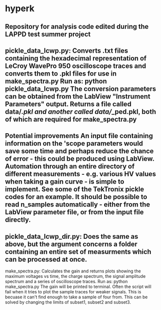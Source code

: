 # hyperk
Repository for analysis code edited during the LAPPD test summer project
------------------------------------------------------------------------

pickle_data_lcwp.py:
Converts .txt files containing the hexadecimal representation of  LeCroy 
WavePro 950 oscilloscope traces and converts them to .pkl files for use 
in make_spectra.py
Run as: python pickle_data_lcwp.py <directory> <channel>
The conversion parameters can be obtained from the LabView "Instrument 
Parameters" output.
Returns a file called data/<directory>_<channel>.pkl and another called 
data/<directory>_<channel>_ped.pkl, both of which are required for
make_spectra.py
-------------------------------------------------------------------------
Potential improvements 
An input file containing information on the 'scope parameters would save 
some time and perhaps reduce the chance of error - this could be produced 
using LabView. 
Automation through an entire directory of different measurements - e.g. 
various HV values when taking a gain curve - is simple to implement. 
See some of the TekTronix pickle codes for an example.
It should be possible to read n_samples automatically - either from the 
LabView parameter file, or from the input file directly.
-------------------------------------------------------------------------

pickle_data_lcwp_dir.py:
Does the same as above, but the <directory> argument concerns a folder
containing an entire set of measurments which can be processed at once.
-------------------------------------------------------------------------

make_spectra.py:
Calculates the gain and returns plots showing the maximum voltages vs 
time, the charge spectrum, the signal amplitude spectrum and a series of 
oscilloscope traces.
Run as: python make_spectra.py <directory> <channel>
The gain will be printed to terminal.
Often the script will fail when it tries to plot the sample traces for weaker
signals. This is becuase it can't find enough to take a sample of four from.
This can be solved by changing the limits of subset1, subset2 and subset3. 